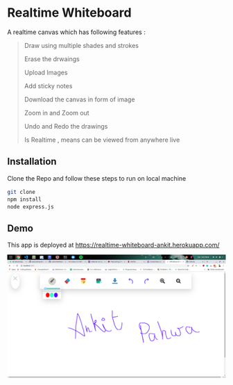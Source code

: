 # Realtime Whiteboard

A realtime canvas which has following features :
>
> Draw using multiple shades and strokes
>
> Erase the drwaings
>
> Upload Images
>
> Add sticky notes
> 
> Download the canvas in form of image
>
> Zoom in and Zoom out
>
> Undo and Redo the drawings
>
> Is Realtime , means can be viewed from anywhere live
>

## Installation

Clone the Repo and follow these steps to run on local machine

```bash
git clone
npm install
node express.js
```

## Demo 

This app is deployed at https://realtime-whiteboard-ankit.herokuapp.com/

![Whiteboard by Ankit Pahwa](./demo.png "Whiteboard by Ankit Pahwa")